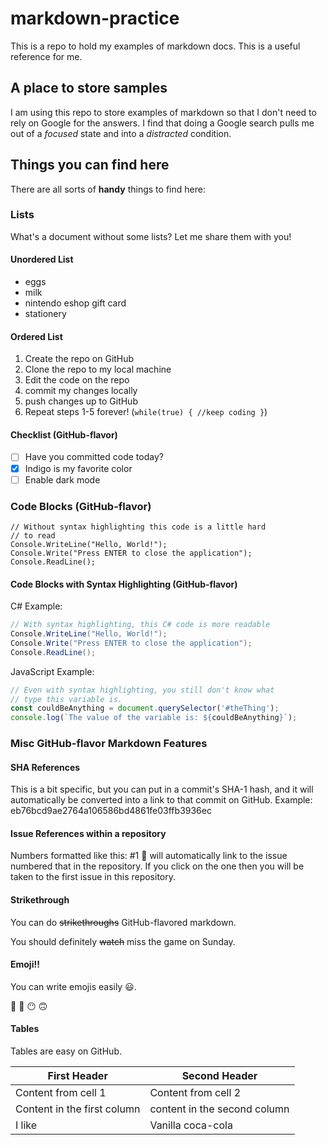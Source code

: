# markdown-practice
This is a repo to hold my examples of markdown docs. This is a useful reference for me.

## A place to store samples
I am using this repo to store examples of markdown so that I don't need to rely on Google for the answers. I find that doing a Google search pulls me out of a *focused* state and into a _distracted_ condition.

## Things you can find here
There are all sorts of **handy** things to find here:

### Lists
What's a document without some lists? Let me share them with you!

#### Unordered List

- eggs
- milk
- nintendo eshop gift card
- stationery

#### Ordered List

1. Create the repo on GitHub
1. Clone the repo to my local machine
1. Edit the code on the repo
1. commit my changes locally
1. push changes up to GitHub
1. Repeat steps 1-5 forever! (`while(true) { //keep coding }`)

#### Checklist (GitHub-flavor)

- [ ] Have you committed code today?
- [x] Indigo is my favorite color
- [ ] Enable dark mode

### Code Blocks (GitHub-flavor)

```
// Without syntax highlighting this code is a little hard
// to read
Console.WriteLine("Hello, World!");
Console.Write("Press ENTER to close the application");
Console.ReadLine();
```

#### Code Blocks with Syntax Highlighting (GitHub-flavor)

C# Example:
```C#
// With syntax highlighting, this C# code is more readable
Console.WriteLine("Hello, World!");
Console.Write("Press ENTER to close the application");
Console.ReadLine();
```
JavaScript Example:
```JavaScript
// Even with syntax highlighting, you still don't know what
// type this variable is.
const couldBeAnything = document.querySelector('#theThing');
console.log(`The value of the variable is: ${couldBeAnything}`);
```

### Misc GitHub-flavor Markdown Features

#### SHA References
This is a bit specific, but you can put in a commit's SHA-1 hash, and it will automatically be converted into a link to that commit on GitHub. Example: eb76bcd9ae2764a106586bd4861fe03ffb3936ec

#### Issue References within a repository
Numbers formatted like this: #1 :exploding_head: will automatically link to the issue numbered that in the repository. If you click on the one then you will be taken to the first issue in this repository.

#### Strikethrough

You can do ~~strikethroughs~~ GitHub-flavored markdown.

You should definitely ~~watch~~ miss the game on Sunday.

#### Emoji!!

You can write emojis easily :smiley:.

:hankey: :japanese_ogre: :no_mouth: :upside_down_face:

#### Tables

Tables are easy on GitHub.

First Header | Second Header
------------ | -------------
Content from cell 1 | Content from cell 2
Content in the first column | content in the second column
I like | Vanilla coca-cola
